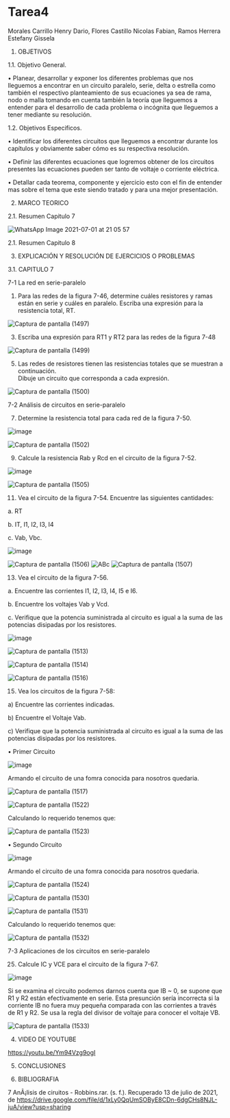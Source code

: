 # Tarea4

Morales Carrillo Henry Dario, Flores Castillo Nicolas Fabian, Ramos Herrera Estefany Gissela

1. OBJETIVOS

1.1. Objetivo General.

•	Planear, desarrollar y exponer los diferentes problemas que nos lleguemos a encontrar en un circuito paralelo, serie, delta o estrella como también el respectivo planteamiento de sus  ecuaciones ya sea de rama, nodo o malla tomando en cuenta también la teoría que lleguemos a entender para el desarrollo de cada problema o incógnita que lleguemos a tener mediante su resolución.

1.2. Objetivos Especificos.

•	Identificar los diferentes circuitos que lleguemos a encontrar durante los capítulos y obviamente saber cómo es su respectiva resolución. 

•	Definir las diferentes ecuaciones que logremos obtener de los circuitos presentes las ecuaciones pueden ser tanto de voltaje o corriente eléctrica.

•	Detallar cada teorema, componente y ejercicio esto con el fin de entender mas sobre el tema que este siendo tratado y para una mejor presentación. 

2. MARCO TEORICO

2.1. Resumen Capitulo 7

![WhatsApp Image 2021-07-01 at 21 05 57](https://user-images.githubusercontent.com/85144847/125351038-322c6f00-e325-11eb-9115-1c68922a829f.jpeg)

2.1. Resumen Capitulo 8


3. EXPLICACIÓN Y RESOLUCIÓN DE EJERCICIOS O PROBLEMAS

3.1. CAPITULO 7

7-1 La red en serie-paralelo

1. Para las redes de la figura 7-46, determine cuáles resistores y ramas están en serie y cuáles en paralelo. Escriba una expresión para la resistencia total, RT.

![Captura de pantalla (1497)](https://user-images.githubusercontent.com/85144847/125364722-986ebd00-e338-11eb-9c8c-cd69e150612a.png)

3. Escriba una expresión para RT1 y RT2 para las redes de la figura 7-48

![Captura de pantalla (1499)](https://user-images.githubusercontent.com/85144847/125365356-b852b080-e339-11eb-8b8f-eb5210df1989.png)

5. Las redes de resistores tienen las resistencias totales que se muestran a continuación.  
Dibuje un circuito que corresponda a cada expresión.

![Captura de pantalla (1500)](https://user-images.githubusercontent.com/85144847/125365543-0d8ec200-e33a-11eb-802f-f6953c40a7c0.png)

7-2 Análisis de circuitos en serie-paralelo 

7. Determine la resistencia total para cada red de la figura 7-50.

![image](https://user-images.githubusercontent.com/85144847/125365689-58103e80-e33a-11eb-8ceb-ced8f6f2df95.png)

![Captura de pantalla (1502)](https://user-images.githubusercontent.com/85144847/125366044-f56b7280-e33a-11eb-834c-0f799c385b7b.png)

9. Calcule la resistencia Rab y Rcd en el circuito de la figura 7-52.

![image](https://user-images.githubusercontent.com/85144847/125376413-8bf65e80-e350-11eb-9c12-11e43188fc5b.png)

![Captura de pantalla (1505)](https://user-images.githubusercontent.com/85144847/125383493-1ba20a00-e35d-11eb-8a89-067fc469d4a0.png)

11. Vea el circuito de la figura 7-54. Encuentre las siguientes cantidades: 

a. RT

b. IT, I1, I2, I3, I4

c. Vab, Vbc.


![image](https://user-images.githubusercontent.com/85144847/125382403-396e6f80-e35b-11eb-91ac-0e6eb77caf59.png)

![Captura de pantalla (1506)](https://user-images.githubusercontent.com/85144847/125383335-df6ea980-e35c-11eb-9431-0a405edaf4a2.png)
![ABc](https://user-images.githubusercontent.com/85144847/125383167-9b7ba480-e35c-11eb-9537-df576afd92d1.jpg)
![Captura de pantalla (1507)](https://user-images.githubusercontent.com/85144847/125383352-e4335d80-e35c-11eb-8129-4cb912646d30.png)

13. Vea el circuito de la figura 7-56.

a. Encuentre las corrientes I1, I2, I3, I4, I5 e I6.

b. Encuentre los voltajes Vab y Vcd.

c. Verifique que la potencia suministrada al circuito es igual a la suma de las potencias disipadas por los resistores.

![image](https://user-images.githubusercontent.com/85144847/125384207-2dd07800-e35e-11eb-84c0-6fc1ac09e8fb.png)

![Captura de pantalla (1513)](https://user-images.githubusercontent.com/85144847/125385795-d1228c80-e360-11eb-81f9-566918cb79ab.png)

![Captura de pantalla (1514)](https://user-images.githubusercontent.com/85144847/125385915-08913900-e361-11eb-8122-b92362ce0e10.png)

![Captura de pantalla (1516)](https://user-images.githubusercontent.com/85144847/125386140-61f96800-e361-11eb-8ee5-ebf0660dc50c.png)

15. Vea los circuitos de la figura 7-58:

a) Encuentre las corrientes indicadas.

b) Encuentre el Voltaje Vab.

c) Verifique que la potencia suministrada al circuito es igual a la suma de las potencias disipadas por los resistores.

•	Primer Circuito

![image](https://user-images.githubusercontent.com/85144847/125386926-bea95280-e362-11eb-86ff-4e6b7bd093d3.png)

Armando el circuito de una fomra conocida para nosotros quedaria. 

![Captura de pantalla (1517)](https://user-images.githubusercontent.com/85144847/125387613-ce756680-e363-11eb-85e7-a924cb250c07.png)

![Captura de pantalla (1522)](https://user-images.githubusercontent.com/85144847/125388234-c36f0600-e364-11eb-907f-a252b92b1b55.png)

Calculando lo requerido tenemos que:

![Captura de pantalla (1523)](https://user-images.githubusercontent.com/85144847/125388546-4beda680-e365-11eb-8375-0ab88320c1e3.png)

•	Segundo Circuito

![image](https://user-images.githubusercontent.com/85144847/125388852-e1893600-e365-11eb-9235-520b1945ae8e.png)

Armando el circuito de una fomra conocida para nosotros quedaria. 

![Captura de pantalla (1524)](https://user-images.githubusercontent.com/85144847/125389660-30839b00-e367-11eb-943b-aaa199fe166d.png)

![Captura de pantalla (1530)](https://user-images.githubusercontent.com/85144847/125390434-80af2d00-e368-11eb-92d0-77f4fc53d342.png)

![Captura de pantalla (1531)](https://user-images.githubusercontent.com/85144847/125390518-a2a8af80-e368-11eb-835c-af9a04b0236c.png)

Calculando lo requerido tenemos que:

![Captura de pantalla (1532)](https://user-images.githubusercontent.com/85144847/125390975-4a25e200-e369-11eb-8801-3c9d6d4640e3.png)

7-3 Aplicaciones de los circuitos en serie-paralelo

25. Calcule IC y VCE para el circuito de la figura 7-67.

![image](https://user-images.githubusercontent.com/85144847/125391533-48105300-e36a-11eb-932a-b701904ad047.png)


Si se examina el circuito podemos darnos cuenta que IB ~ 0, se supone que R1 y R2 están efectivamente en serie. Esta presunción sería incorrecta si la corriente IB no fuera muy pequeña comparada con las corrientes a través de R1 y R2. Se usa la regla del divisor de voltaje para conocer el voltaje VB.

![Captura de pantalla (1533)](https://user-images.githubusercontent.com/85144847/125396206-dcca7f00-e371-11eb-8b2c-5087a454699b.png)






4. VIDEO DE YOUTUBE

https://youtu.be/Ym94Vzg9ogI

5. CONCLUSIONES



6. BIBLIOGRAFIA 

7 AnÃ¡lisis de ciruitos - Robbins.rar. (s. f.). Recuperado 13 de julio de 2021, de https://drive.google.com/file/d/1xLy0QqUmSOByE8CDn-6dgCHs8NJL-juA/view?usp=sharing






